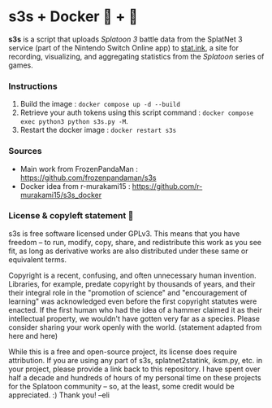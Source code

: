 s3s + Docker 🦑 + 🐳
=====

**s3s** is a script that uploads _Splatoon 3_ battle data from the SplatNet 3 service (part of the Nintendo Switch Online app) to [stat.ink](https://stat.ink/), a site for recording, visualizing, and aggregating statistics from the *Splatoon* series of games.


### Instructions

1. Build the image : ```docker compose up -d --build```
2. Retrieve your auth tokens using this script command : ```docker compose exec python3 python s3s.py -M```.
3. Restart the docker image : ```docker restart s3s```


### Sources

- Main work from FrozenPandaMan : https://github.com/frozenpandaman/s3s
- Docker idea from r-murakami15 : https://github.com/r-murakami15/s3s_docker


### License & copyleft statement 🏴

s3s is free software licensed under GPLv3. This means that you have freedom – to run, modify, copy, share, and redistribute this work as you see fit, as long as derivative works are also distributed under these same or equivalent terms.

Copyright is a recent, confusing, and often unnecessary human invention. Libraries, for example, predate copyright by thousands of years, and their their integral role in the "promotion of science" and "encouragement of learning" was acknowledged even before the first copyright statutes were enacted. If the first human who had the idea of a hammer claimed it as their intellectual property, we wouldn't have gotten very far as a species. Please consider sharing your work openly with the world. (statement adapted from here and here)

While this is a free and open-source project, its license does require attribution. If you are using any part of s3s, splatnet2statink, iksm.py, etc. in your project, please provide a link back to this repository. I have spent over half a decade and hundreds of hours of my personal time on these projects for the Splatoon community – so, at the least, some credit would be appreciated. :) Thank you! –eli


